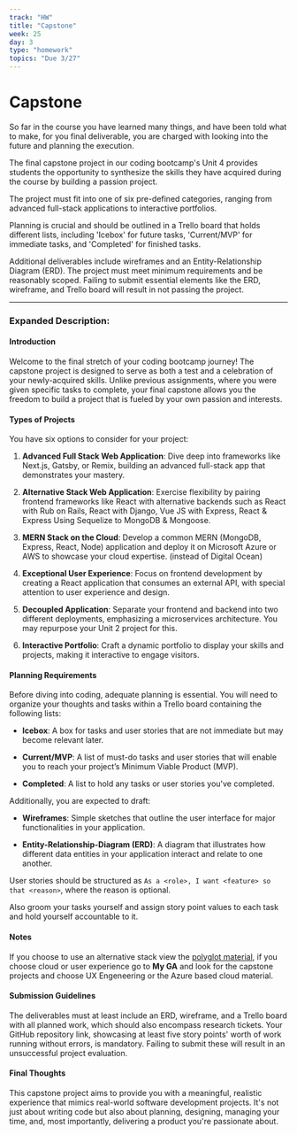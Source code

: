 ```yaml
---
track: "HW"
title: "Capstone"
week: 25
day: 3
type: "homework"
topics: "Due 3/27"
---
```


# Capstone

So far in the course you have learned many things, and have been told what to make, for you final deliverable, you are charged with looking into the future and planning the execution.

The final capstone project in our coding bootcamp's Unit 4 provides students the opportunity to synthesize the skills they have acquired during the course by building a passion project. 

The project must fit into one of six pre-defined categories, ranging from advanced full-stack applications to interactive portfolios. 

Planning is crucial and should be outlined in a Trello board that holds different lists, including 'Icebox' for future tasks, 'Current/MVP' for immediate tasks, and 'Completed' for finished tasks. 

Additional deliverables include wireframes and an Entity-Relationship Diagram (ERD). The project must meet minimum requirements and be reasonably scoped. Failing to submit essential elements like the ERD, wireframe, and Trello board will result in not passing the project.

---

### Expanded Description:

#### Introduction

Welcome to the final stretch of your coding bootcamp journey! The capstone project is designed to serve as both a test and a celebration of your newly-acquired skills. Unlike previous assignments, where you were given specific tasks to complete, your final capstone allows you the freedom to build a project that is fueled by your own passion and interests.

#### Types of Projects

You have six options to consider for your project:

1. **Advanced Full Stack Web Application**: Dive deep into frameworks like Next.js, Gatsby, or Remix, building an advanced full-stack app that demonstrates your mastery.
   
2. **Alternative Stack Web Application**: Exercise flexibility by pairing frontend frameworks like React with alternative backends such as React with Rub on Rails, React with Django, Vue JS with Express, React & Express Using Sequelize to MongoDB & Mongoose.

3. **MERN Stack on the Cloud**: Develop a common MERN (MongoDB, Express, React, Node) application and deploy it on Microsoft Azure or AWS to showcase your cloud expertise. (instead of Digital Ocean)
  
4. **Exceptional User Experience**: Focus on frontend development by creating a React application that consumes an external API, with special attention to user experience and design.
  
5. **Decoupled Application**: Separate your frontend and backend into two different deployments, emphasizing a microservices architecture. You may repurpose your Unit 2 project for this.
  
6. **Interactive Portfolio**: Craft a dynamic portfolio to display your skills and projects, making it interactive to engage visitors.

#### Planning Requirements

Before diving into coding, adequate planning is essential. You will need to organize your thoughts and tasks within a Trello board containing the following lists:

- **Icebox**: A box for tasks and user stories that are not immediate but may become relevant later.
  
- **Current/MVP**: A list of must-do tasks and user stories that will enable you to reach your project’s Minimum Viable Product (MVP).
  
- **Completed**: A list to hold any tasks or user stories you've completed.
  
Additionally, you are expected to draft:

- **Wireframes**: Simple sketches that outline the user interface for major functionalities in your application.
  
- **Entity-Relationship-Diagram (ERD)**: A diagram that illustrates how different data entities in your application interact and relate to one another.

User stories should be structured as `As a <role>, I want <feature> so that <reason>`, where the reason is optional.

Also groom your tasks yourself and assign story point values to each task and hold yourself accountable to it.

#### Notes
If you choose to use an alternative stack view the [polyglot material](/polyglot), if you choose cloud or user experience go to **My GA** and look for the capstone projects and choose UX Engeneering or the Azure based cloud material. 

#### Submission Guidelines

The deliverables must at least include an ERD, wireframe, and a Trello board with all planned work, which should also encompass research tickets. Your GitHub repository link, showcasing at least five story points' worth of work running without errors, is mandatory. Failing to submit these will result in an unsuccessful project evaluation.

#### Final Thoughts

This capstone project aims to provide you with a meaningful, realistic experience that mimics real-world software development projects. It's not just about writing code but also about planning, designing, managing your time, and, most importantly, delivering a product you're passionate about.